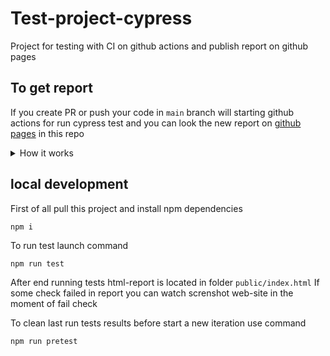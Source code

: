 # Test-project-cypress
Project for testing with CI on github actions and publish report on github pages

## To get report
If you create PR or push your code in `main` branch will starting github actions for run cypress test and you can look the new report on [github pages](https://farvater-max.github.io/test-project-cypress/) in this repo

<details>
  <summary>How it works</summary>
  
  Project has [github workflow](https://github.com/Farvater-max/test-project-cypress/blob/main/.github/workflows/cypress-test.yaml) which triggered by `push` or `create pull request` in `main` branch. It flow runs remotely `Ubuntu` with node and install `npm dependensies` including `cypress`. After that flow will start script command `npm run test` and publish commit change on github pages and shaping the new test report. Also if you create `pull request` after tests run you'll get comment in pull request with message about success actions and link on the new test report  
  
  Command `npm run test` in turn launches `cypress run --browser Chrome` and starts a series commands namely `combine-reports`, `generate-report`, which responce for formation and combine json report, generating from json report html report, and clumping to final report. It work by using packages "mochawesome", "mochawesome-merge", and "mochawesome-report-generator" 
  
  Final report include passed and failed test, but if test case failed, report has contains video of passing the test case and screenshot in the moment of failed check. Test project has a few allowded mistakes to demonstrate how looks failed test case in report  

</details>

## local development
First of all pull this project and install npm dependencies
```
npm i
```
To run test launch command
```
npm run test
```
After end running tests html-report is located in folder  ```public/index.html```
If some check failed in report you can watch screnshot web-site in the moment of fail check  

To clean last run tests results before start a new iteration use command
```
npm run pretest
```





